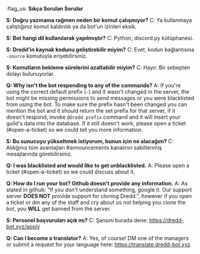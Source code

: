 :flag_us: **Sıkça Sorulan Sorular**

**S: Doğru yazmama rağmen neden bir komut çalışmıyor?** C: Ya kullanmaya çalıştığınız komut kaldırıldı ya da bot'un izinleri eksik.

**S: Bot hangi dil kullanılarak yapılmıştır?** C: Python, discord.py kütüphanesi.

**S: Dredd'in kaynak kodunu geliştirebilir miyim?** C: Evet, kodun bağlantısına `-source` komutuyla erişebilirsiniz.

**S: Komutların bekleme sürelerini azaltabilir miyim?** C: Hayır. Bir sebepten dolayı bulunuyorlar.

**Q: Why isn't the bot responding to any of the commands?** A: If you're using the correct default prefix (`-`) and it wasn't changed in the server, the bot might be missing permissions to send messages or you were blacklisted from using the bot. To make sure the prefix hasn't been changed you can mention the bot and it should return the set prefix for that server, if it doesn't respond, invoke `@Dredd prefix` command and it will insert your guild's data into the database. If it still doesn't work, please open a ticket (#open-a-ticket) so we could tell you more information.

**S: Bu sunucuyu yükseltmek istiyorum, bunun için ne alacağım?** C: Aldığınız tüm avantajları #announcements kanalının sabitlenmiş mesajlarında görebilirsiniz.

**Q: I was blacklisted and would like to get unblacklisted.** A: Please open a ticket (#open-a-ticket) so we could discuss about it.

**Q: How do I run your bot? Github doesn't provide any information.** A: As stated in github: "If you don't understand something, google it. Our support server **DOES NOT** provide support for cloning Dredd.", however if you open a ticket or dm any of the staff and cry about us not helping you clone the bot, you **WILL** get banned from the server.

**S: Personel başvuruları açık mı?** C: Şansını burada dene: <https://dredd-bot.xyz/apply>

**Q: Can I become a translator?** A: Yes, of course! DM one of the managers or submit a request for your language here: https://translate.dredd-bot.xyz